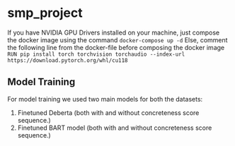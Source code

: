 # smp_project
If you have NVIDIA GPU Drivers installed on your machine, just compose the docker image using the command `docker-compose up -d`
Else, comment the following line from the docker-file before composing the docker image `RUN pip install torch torchvision torchaudio --index-url https://download.pytorch.org/whl/cu118` 

## Model Training
For model training we used two main models for both the datasets:
1. Finetuned Deberta (both with and without concreteness score sequence.)
2. Finetuned BART model (both with and without concreteness score sequence.)